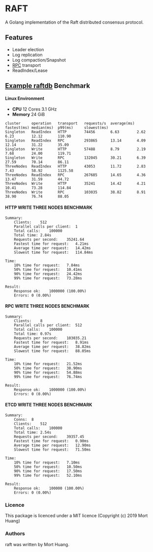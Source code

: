 # RAFT
A Golang implementation of the Raft distributed consensus protocol.

## Features

* Leader election
* Log replication
* Log compaction/Snapshot
* [RPC](https://hslam.com/git/x/rpc "rpc") transport
* ReadIndex/Lease

## [Example raftdb](https://hslam.com/git/x/raft/src/master/example/raftdb "raftdb") Benchmark

#### Linux Environment
* **CPU** 12 Cores 3.1 GHz
* **Memory** 24 GiB

```
cluster     operation   transport   requests/s  average(ms) fastest(ms) median(ms)  p99(ms)     slowest(ms)
Singleton   ReadIndex   HTTP        74456       6.63        2.62        6.23        12.12       110.90
Singleton   ReadIndex   RPC         293865      13.14       4.09        12.14       31.22       35.09
Singleton   Write       HTTP        57488       8.79        2.19        7.68        24.00       119.71
Singleton   Write       RPC         132045      30.21       6.39        27.59       70.14       86.11
ThreeNodes  ReadIndex   HTTP        43053       11.72       2.83        7.43        58.92       1125.58
ThreeNodes  ReadIndex   RPC         267685      14.65       4.36        13.47       31.59       44.72
ThreeNodes  Write       HTTP        35241       14.42       4.21        10.41       73.28       114.84
ThreeNodes  Write       RPC         103035      38.82       8.91        38.90       76.74       88.05
```

#### HTTP WRITE THREE NODES BENCHMARK
```
Summary:
	Clients:	512
	Parallel calls per client:	1
	Total calls:	100000
	Total time:	2.84s
	Requests per second:	35241.64
	Fastest time for request:	4.21ms
	Average time per request:	14.42ms
	Slowest time for request:	114.84ms

Time:
	10%	time for request:	7.84ms
	50%	time for request:	10.41ms
	90%	time for request:	24.42ms
	99%	time for request:	73.28ms

Result:
	Response ok:	1000000 (100.00%)
	Errors:	0 (0.00%)
```

#### RPC WRITE THREE NODES BENCHMARK
```
Summary:
	Clients:	8
	Parallel calls per client:	512
	Total calls:	100000
	Total time:	0.97s
	Requests per second:	103035.21
	Fastest time for request:	8.91ms
	Average time per request:	38.82ms
	Slowest time for request:	88.05ms

Time:
	10%	time for request:	21.52ms
	50%	time for request:	38.90ms
	90%	time for request:	54.88ms
	99%	time for request:	76.74ms

Result:
	Response ok:	1000000 (100.00%)
	Errors:	0 (0.00%)
```

#### ETCD WRITE THREE NODES BENCHMARK
```
Summary:
	Conns:	8
	Clients:	512
	Total calls:	100000
	Total time:	2.54s
	Requests per second:	39357.45
	Fastest time for request:	0.90ms
	Average time per request:	12.90ms
	Slowest time for request:	71.50ms

Time:
	10%	time for request:	7.10ms
	50%	time for request:	10.50ms
	90%	time for request:	17.50ms
	99%	time for request:	52.10ms

Result:
	Response ok:	100000 (100.00%)
	Errors:	0 (0.00%)
```
### Licence
This package is licenced under a MIT licence (Copyright (c) 2019 Mort Huang)

### Authors
raft was written by Mort Huang.